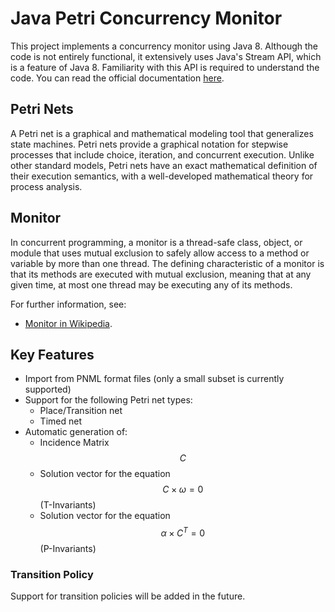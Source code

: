 
# Java Petri Concurrency Monitor

This project implements a concurrency monitor using Java 8. Although the code is not entirely functional, it extensively uses Java's Stream API, which is a feature of Java 8. Familiarity with this API is required to understand the code. You can read the official documentation [here](https://docs.oracle.com/javase/8/docs/api/java/util/stream/Stream.html).

## Petri Nets

A Petri net is a graphical and mathematical modeling tool that generalizes state machines. Petri nets provide a graphical notation for stepwise processes that include choice, iteration, and concurrent execution. Unlike other standard models, Petri nets have an exact mathematical definition of their execution semantics, with a well-developed mathematical theory for process analysis.

## Monitor

In concurrent programming, a monitor is a thread-safe class, object, or module that uses mutual exclusion to safely allow access to a method or variable by more than one thread. The defining characteristic of a monitor is that its methods are executed with mutual exclusion, meaning that at any given time, at most one thread may be executing any of its methods.

For further information, see:
- [Monitor in Wikipedia](https://en.wikipedia.org/wiki/Monitor_(synchronization)).

## Key Features

- Import from PNML format files (only a small subset is currently supported)
- Support for the following Petri net types:
  - Place/Transition net
  - Timed net
- Automatic generation of:
  - Incidence Matrix $$C$$
  - Solution vector for the equation $$C \times \omega = 0$$ (T-Invariants)
  - Solution vector for the equation $$\alpha \times C^{T} = 0$$ (P-Invariants)

### Transition Policy

Support for transition policies will be added in the future.
